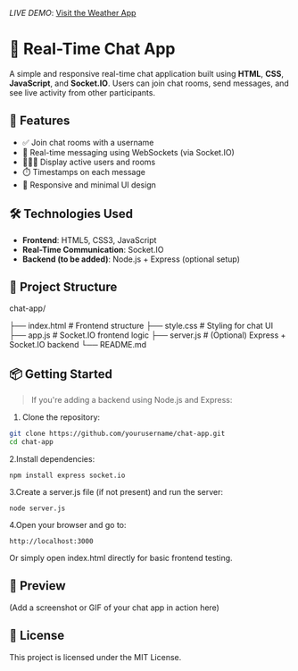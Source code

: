 *LIVE DEMO*: [Visit the Weather App](https://chat-application-8-0vnh.onrender.com)

# 💬 Real-Time Chat App

A simple and responsive real-time chat application built using **HTML**, **CSS**, **JavaScript**, and **Socket.IO**. Users can join chat rooms, send messages, and see live activity from other participants.

## 🚀 Features

- ✅ Join chat rooms with a username
- 💬 Real-time messaging using WebSockets (via Socket.IO)
- 🧑‍🤝‍🧑 Display active users and rooms
- ⏱️ Timestamps on each message
- 🎨 Responsive and minimal UI design

## 🛠️ Technologies Used

- **Frontend**: HTML5, CSS3, JavaScript
- **Real-Time Communication**: Socket.IO
- **Backend (to be added)**: Node.js + Express (optional setup)

## 📂 Project Structure

chat-app/

├── index.html # Frontend structure
├── style.css # Styling for chat UI
├── app.js # Socket.IO frontend logic
├── server.js # (Optional) Express + Socket.IO backend
└── README.md


## 📦 Getting Started

> If you're adding a backend using Node.js and Express:

1. Clone the repository:

```bash
git clone https://github.com/yourusername/chat-app.git
cd chat-app
```

2.Install dependencies:
```
npm install express socket.io
```

3.Create a server.js file (if not present) and run the server:
```
node server.js
```

4.Open your browser and go to:
```
http://localhost:3000
```
Or simply open index.html directly for basic frontend testing.

## 📸 Preview

(Add a screenshot or GIF of your chat app in action here)

## 📝 License

This project is licensed under the MIT License.
